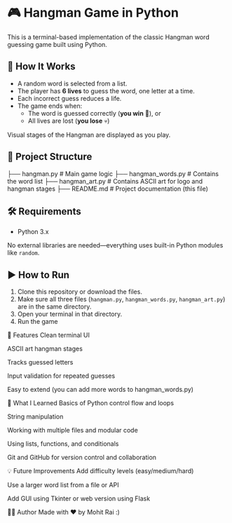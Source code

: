 # 🎮 Hangman Game in Python

This is a terminal-based implementation of the classic Hangman word guessing game built using Python.

## 🧠 How It Works

- A random word is selected from a list.
- The player has **6 lives** to guess the word, one letter at a time.
- Each incorrect guess reduces a life.
- The game ends when:
  - The word is guessed correctly (**you win** 🎉), or
  - All lives are lost (**you lose** 💀)

Visual stages of the Hangman are displayed as you play.

## 📁 Project Structure

├── hangman.py # Main game logic
├── hangman_words.py # Contains the word list
├── hangman_art.py # Contains ASCII art for logo and hangman stages
├── README.md # Project documentation (this file)


## 🛠 Requirements

- Python 3.x

No external libraries are needed—everything uses built-in Python modules like `random`.

## ▶️ How to Run

1. Clone this repository or download the files.
2. Make sure all three files (`hangman.py`, `hangman_words.py`, `hangman_art.py`) are in the same directory.
3. Open your terminal in that directory.
4. Run the game

📌 Features
Clean terminal UI

ASCII art hangman stages

Tracks guessed letters

Input validation for repeated guesses

Easy to extend (you can add more words to hangman_words.py)

🧠 What I Learned
Basics of Python control flow and loops

String manipulation

Working with multiple files and modular code

Using lists, functions, and conditionals

Git and GitHub for version control and collaboration

💡 Future Improvements
Add difficulty levels (easy/medium/hard)

Use a larger word list from a file or API

Add GUI using Tkinter or web version using Flask

👨‍💻 Author
Made with ❤️ by Mohit Rai :)